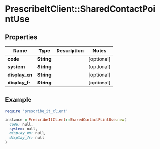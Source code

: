 # PrescribeItClient::SharedContactPointUse

## Properties

| Name | Type | Description | Notes |
| ---- | ---- | ----------- | ----- |
| **code** | **String** |  | [optional] |
| **system** | **String** |  | [optional] |
| **display_en** | **String** |  | [optional] |
| **display_fr** | **String** |  | [optional] |

## Example

```ruby
require 'prescribe_it_client'

instance = PrescribeItClient::SharedContactPointUse.new(
  code: null,
  system: null,
  display_en: null,
  display_fr: null
)
```

